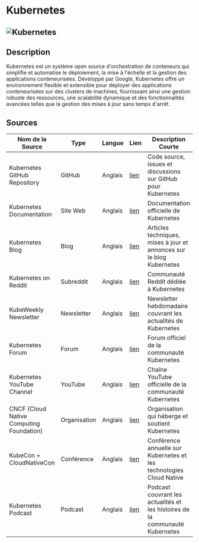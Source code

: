 # Kubernetes

## ![Kubernetes](https://upload.wikimedia.org/wikipedia/commons/thumb/6/67/Kubernetes_logo.svg/2560px-Kubernetes_logo.svg.png "Kubernetes")

## Description

Kubernetes est un système open source d'orchestration de conteneurs qui simplifie et automatise
le déploiement, la mise à l'échelle et la gestion des applications conteneurisées. Développé par Google, Kubernetes
offre un environnement flexible et extensible pour déployer des applications conteneurisées sur des clusters de
machines, fournissant ainsi une gestion robuste des ressources, une scalabilité dynamique et des fonctionnalités
avancées telles que la gestion des mises à jour sans temps d'arrêt.

## Sources

| Nom de la Source                           | Type           | Langue    | Lien                                                                             | Description Courte                                                           | Tags                                  | Note (/5) |
|--------------------------------------------|----------------|-----------|----------------------------------------------------------------------------------|------------------------------------------------------------------------------|---------------------------------------|-----------|
| Kubernetes GitHub Repository               | GitHub         | Anglais   | [lien](https://github.com/kubernetes/kubernetes)                                 | Code source, issues et discussions sur GitHub pour Kubernetes                | Kubernetes, Open Source, GitHub       | 5/5       |
| Kubernetes Documentation                   | Site Web       | Anglais   | [lien](https://kubernetes.io/docs/)                                              | Documentation officielle de Kubernetes                                       | Kubernetes, Documentation, Web        | 5/5       |
| Kubernetes Blog                            | Blog           | Anglais   | [lien](https://kubernetes.io/blog/)                                              | Articles techniques, mises à jour et annonces sur le blog Kubernetes         | Kubernetes, Blog, Announcements       | 4/5       |
| Kubernetes on Reddit                       | Subreddit      | Anglais   | [lien](https://www.reddit.com/r/kubernetes/)                                     | Communauté Reddit dédiée à Kubernetes                                        | Kubernetes, Community, Discussion     | 3/5       |
| KubeWeekly Newsletter                      | Newsletter     | Anglais   | [lien](https://kubeweekly.io/)                                                   | Newsletter hebdomadaire couvrant les actualités de Kubernetes                | Kubernetes, Newsletter, Announcements | 4/5       |
| Kubernetes Forum                           | Forum          | Anglais   | [lien](https://discuss.kubernetes.io/)                                           | Forum officiel de la communauté Kubernetes                                   | Kubernetes, Community, Q&A            | 4/5       |
| Kubernetes YouTube Channel                 | YouTube        | Anglais   | [lien](https://www.youtube.com/c/KubernetesCommunity)                            | Chaîne YouTube officielle de la communauté Kubernetes                        | Kubernetes, YouTube, Community        | 4/5       |
| CNCF (Cloud Native Computing Foundation)   | Organisation   | Anglais   | [lien](https://www.cncf.io/)                                                     | Organisation qui héberge et soutient Kubernetes                              | Kubernetes, CNCF, Cloud Native        | 5/5       |
| KubeCon + CloudNativeCon                   | Conférence     | Anglais   | [lien](https://events.linuxfoundation.org/kubecon-cloudnativecon-north-america/) | Conférence annuelle sur Kubernetes et les technologies Cloud Native          | Kubernetes, Conference, Cloud Native  | 4/5       |
| Kubernetes Podcast                         | Podcast        | Anglais   | [lien](https://kubernetespodcast.com/)                                           | Podcast couvrant les actualités et les histoires de la communauté Kubernetes | Kubernetes, Podcast, Community        | 4/5       |